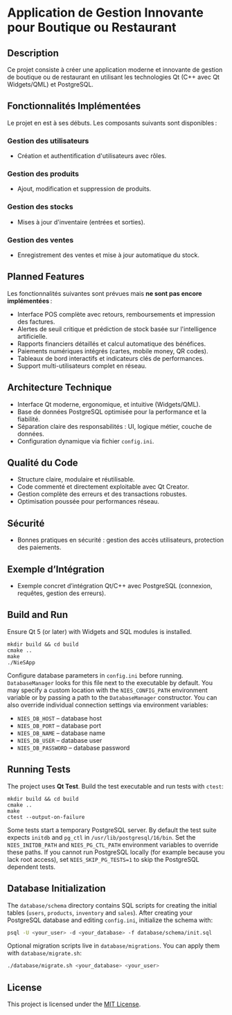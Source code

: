 # Application de Gestion Innovante pour Boutique ou Restaurant

## Description

Ce projet consiste à créer une application moderne et innovante de gestion de boutique ou de restaurant en utilisant les technologies Qt (C++ avec Qt Widgets/QML) et PostgreSQL.

## Fonctionnalités Implémentées

Le projet en est à ses débuts. Les composants suivants sont disponibles :

### Gestion des utilisateurs

* Création et authentification d'utilisateurs avec rôles.

### Gestion des produits

* Ajout, modification et suppression de produits.

### Gestion des stocks

* Mises à jour d'inventaire (entrées et sorties).

### Gestion des ventes

* Enregistrement des ventes et mise à jour automatique du stock.

## Planned Features

Les fonctionnalités suivantes sont prévues mais **ne sont pas encore implémentées** :

* Interface POS complète avec retours, remboursements et impression des factures.
* Alertes de seuil critique et prédiction de stock basée sur l'intelligence artificielle.
* Rapports financiers détaillés et calcul automatique des bénéfices.
* Paiements numériques intégrés (cartes, mobile money, QR codes).
* Tableaux de bord interactifs et indicateurs clés de performances.
* Support multi-utilisateurs complet en réseau.

## Architecture Technique

* Interface Qt moderne, ergonomique, et intuitive (Widgets/QML).
* Base de données PostgreSQL optimisée pour la performance et la fiabilité.
* Séparation claire des responsabilités : UI, logique métier, couche de données.
* Configuration dynamique via fichier `config.ini`.

## Qualité du Code

* Structure claire, modulaire et réutilisable.
* Code commenté et directement exploitable avec Qt Creator.
* Gestion complète des erreurs et des transactions robustes.
* Optimisation poussée pour performances réseau.

## Sécurité

* Bonnes pratiques en sécurité : gestion des accès utilisateurs, protection des paiements.

## Exemple d’Intégration

* Exemple concret d’intégration Qt/C++ avec PostgreSQL (connexion, requêtes, gestion des erreurs).

## Build and Run
Ensure Qt 5 (or later) with Widgets and SQL modules is installed.

```
mkdir build && cd build
cmake ..
make
./NieSApp
```

Configure database parameters in `config.ini` before running. `DatabaseManager`
looks for this file next to the executable by default. You may specify a custom
location with the `NIES_CONFIG_PATH` environment variable or by passing a path
to the `DatabaseManager` constructor. You can also override individual
connection settings via environment variables:

- `NIES_DB_HOST` – database host
- `NIES_DB_PORT` – database port
- `NIES_DB_NAME` – database name
- `NIES_DB_USER` – database user
- `NIES_DB_PASSWORD` – database password

## Running Tests

The project uses **Qt Test**. Build the test executable and run tests with
`ctest`:

```
mkdir build && cd build
cmake ..
make
ctest --output-on-failure
```

Some tests start a temporary PostgreSQL server. By default the test suite
expects `initdb` and `pg_ctl` in `/usr/lib/postgresql/16/bin`. Set the
`NIES_INITDB_PATH` and `NIES_PG_CTL_PATH` environment variables to override
these paths. If you cannot run PostgreSQL locally (for example because you lack
root access), set `NIES_SKIP_PG_TESTS=1` to skip the PostgreSQL dependent tests.

## Database Initialization

The `database/schema` directory contains SQL scripts for creating the initial
tables (`users`, `products`, `inventory` and `sales`). After creating your
PostgreSQL database and editing `config.ini`, initialize the schema with:

```sh
psql -U <your_user> -d <your_database> -f database/schema/init.sql
```

Optional migration scripts live in `database/migrations`. You can apply them with
`database/migrate.sh`:

```sh
./database/migrate.sh <your_database> <your_user>
```

## License

This project is licensed under the [MIT License](LICENSE).

